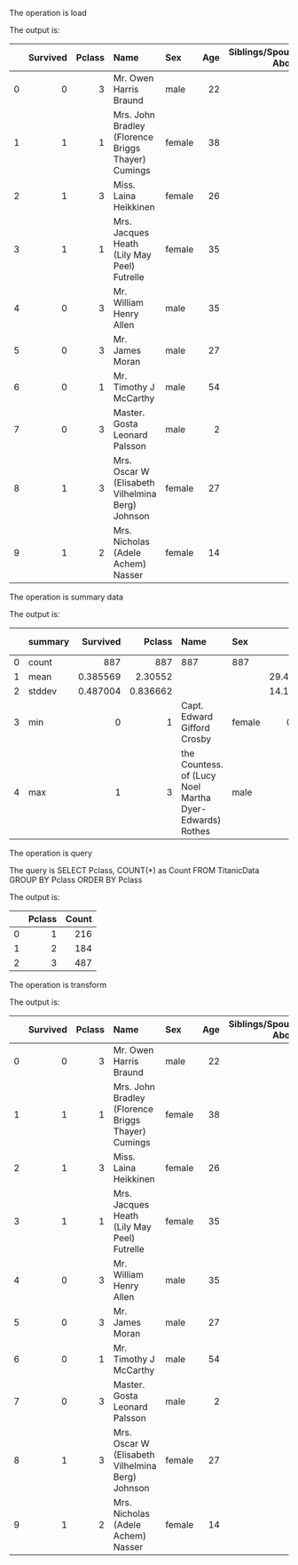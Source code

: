 The operation is load

The output is: 

|    |   Survived |   Pclass | Name                                               | Sex    |   Age |   Siblings/Spouses Aboard |   Parents/Children Aboard |    Fare |
|---:|-----------:|---------:|:---------------------------------------------------|:-------|------:|--------------------------:|--------------------------:|--------:|
|  0 |          0 |        3 | Mr. Owen Harris Braund                             | male   |    22 |                         1 |                         0 |  7.25   |
|  1 |          1 |        1 | Mrs. John Bradley (Florence Briggs Thayer) Cumings | female |    38 |                         1 |                         0 | 71.2833 |
|  2 |          1 |        3 | Miss. Laina Heikkinen                              | female |    26 |                         0 |                         0 |  7.925  |
|  3 |          1 |        1 | Mrs. Jacques Heath (Lily May Peel) Futrelle        | female |    35 |                         1 |                         0 | 53.1    |
|  4 |          0 |        3 | Mr. William Henry Allen                            | male   |    35 |                         0 |                         0 |  8.05   |
|  5 |          0 |        3 | Mr. James Moran                                    | male   |    27 |                         0 |                         0 |  8.4583 |
|  6 |          0 |        1 | Mr. Timothy J McCarthy                             | male   |    54 |                         0 |                         0 | 51.8625 |
|  7 |          0 |        3 | Master. Gosta Leonard Palsson                      | male   |     2 |                         3 |                         1 | 21.075  |
|  8 |          1 |        3 | Mrs. Oscar W (Elisabeth Vilhelmina Berg) Johnson   | female |    27 |                         0 |                         2 | 11.1333 |
|  9 |          1 |        2 | Mrs. Nicholas (Adele Achem) Nasser                 | female |    14 |                         1 |                         0 | 30.0708 |

The operation is summary data

The output is: 

|    | summary   |   Survived |     Pclass | Name                                                    | Sex    |      Age |   Siblings/Spouses Aboard |   Parents/Children Aboard |     Fare |
|---:|:----------|-----------:|-----------:|:--------------------------------------------------------|:-------|---------:|--------------------------:|--------------------------:|---------:|
|  0 | count     | 887        | 887        | 887                                                     | 887    | 887      |                887        |                887        | 887      |
|  1 | mean      |   0.385569 |   2.30552  |                                                         |        |  29.4714 |                  0.525366 |                  0.383315 |  32.3054 |
|  2 | stddev    |   0.487004 |   0.836662 |                                                         |        |  14.1219 |                  1.10467  |                  0.807466 |  49.782  |
|  3 | min       |   0        |   1        | Capt. Edward Gifford Crosby                             | female |   0.42   |                  0        |                  0        |   0      |
|  4 | max       |   1        |   3        | the Countess. of (Lucy Noel Martha Dyer-Edwards) Rothes | male   |  80      |                  8        |                  6        | 512.329  |

The operation is query

The query is SELECT Pclass, COUNT(*) as Count FROM TitanicData GROUP BY Pclass ORDER BY Pclass

The output is: 

|    |   Pclass |   Count |
|---:|---------:|--------:|
|  0 |        1 |     216 |
|  1 |        2 |     184 |
|  2 |        3 |     487 |

The operation is transform

The output is: 

|    |   Survived |   Pclass | Name                                               | Sex    |   Age |   Siblings/Spouses Aboard |   Parents/Children Aboard |    Fare | Age_Group   |
|---:|-----------:|---------:|:---------------------------------------------------|:-------|------:|--------------------------:|--------------------------:|--------:|:------------|
|  0 |          0 |        3 | Mr. Owen Harris Braund                             | male   |    22 |                         1 |                         0 |  7.25   | Adult       |
|  1 |          1 |        1 | Mrs. John Bradley (Florence Briggs Thayer) Cumings | female |    38 |                         1 |                         0 | 71.2833 | Adult       |
|  2 |          1 |        3 | Miss. Laina Heikkinen                              | female |    26 |                         0 |                         0 |  7.925  | Adult       |
|  3 |          1 |        1 | Mrs. Jacques Heath (Lily May Peel) Futrelle        | female |    35 |                         1 |                         0 | 53.1    | Adult       |
|  4 |          0 |        3 | Mr. William Henry Allen                            | male   |    35 |                         0 |                         0 |  8.05   | Adult       |
|  5 |          0 |        3 | Mr. James Moran                                    | male   |    27 |                         0 |                         0 |  8.4583 | Adult       |
|  6 |          0 |        1 | Mr. Timothy J McCarthy                             | male   |    54 |                         0 |                         0 | 51.8625 | Adult       |
|  7 |          0 |        3 | Master. Gosta Leonard Palsson                      | male   |     2 |                         3 |                         1 | 21.075  | Child       |
|  8 |          1 |        3 | Mrs. Oscar W (Elisabeth Vilhelmina Berg) Johnson   | female |    27 |                         0 |                         2 | 11.1333 | Adult       |
|  9 |          1 |        2 | Mrs. Nicholas (Adele Achem) Nasser                 | female |    14 |                         1 |                         0 | 30.0708 | Child       |

